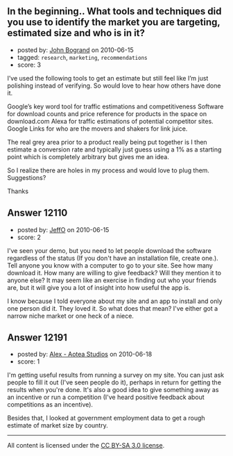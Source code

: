 ## In the beginning.. What tools and techniques did you use to identify the market you are targeting, estimated size and who is in it?

- posted by: [John Bogrand](https://stackexchange.com/users/-1/3577-john-bogrand) on 2010-06-15
- tagged: `research`, `marketing`, `recommendations`
- score: 3

I’ve used the following tools to get an estimate but still feel like I’m just polishing instead of verifying.  So would love to hear how others have done it.   

Google’s key word tool for traffic estimations and competitiveness 
Software for download counts and price reference for products in the space on download.com
Alexa  for traffic estimations of potential competitor sites.
Google Links for who are the movers and shakers for link juice.


The real grey area prior to a product really being put together is I then estimate a conversion rate and typically just guess using a 1% as a starting point which is completely arbitrary but gives me an idea.

So I realize there are holes in my process  and would love to plug them.   Suggestions?

Thanks


## Answer 12110

- posted by: [JeffO](https://stackexchange.com/users/-1/1796-jeffo) on 2010-06-15
- score: 2

I've seen your demo, but you need to let people download the software regardless of the status (If you don't have an installation file, create one.). Tell anyone you know with a computer to go to your site. See how many download it. How many are willing to give feedback? Will they mention it to anyone else? It may seem like an exercise in finding out who your friends are, but it will give you a lot of insight into how useful the app is. 

I know because I told everyone about my site and an app to install and only one person did it. They loved it. So what does that mean? I've either got a narrow niche market or one heck of a niece.


## Answer 12191

- posted by: [Alex - Aotea Studios](https://stackexchange.com/users/-1/1744-alex-aotea-studios) on 2010-06-18
- score: 1

I'm getting useful results from running a survey on my site. You can just ask people to fill it out (I've seen people do it), perhaps in return for getting the results when you're done. It's also a good idea to give something away as an incentive or run a competition (I've heard positive feedback about competitions as an incentive). 

Besides that, I looked at government employment data to get a rough estimate of market size by country.



---

All content is licensed under the [CC BY-SA 3.0 license](https://creativecommons.org/licenses/by-sa/3.0/).
